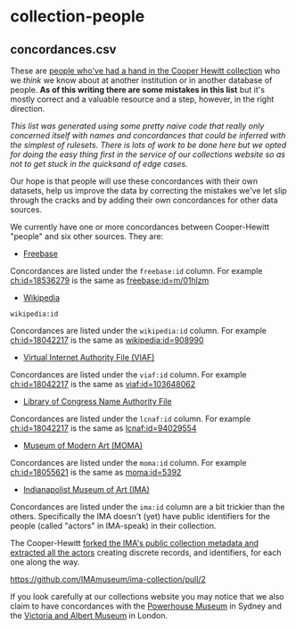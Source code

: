 collection-people
==

concordances.csv
--

These are [people who've had a hand in the Cooper Hewitt collection](http://collection.cooperhewitt.org/people/) who we _think_
we know about at another institution or in another database of people. **As of
this writing there are some mistakes in this list** but it's mostly correct and
a valuable resource and a step, however, in the right direction.

_This list was generated using some pretty naive code that really only concerned
itself with names and concordances that could be inferred with the simplest of
rulesets. There is lots of work to be done here but we opted for doing the easy
thing first in the service of our collections website so as not to get stuck in
the quicksand of edge cases._

Our hope is that people will use these concordances with their own datasets,
help us improve the data by correcting the mistakes we've let slip through the
cracks and by adding their own concordances for other data sources.

We currently have one or more concordances between Cooper-Hewitt "people" and
six other sources. They are:

* [Freebase](http://www.freebase.com/)

Concordances are listed under the `freebase:id` column. For example
[ch:id=18536279](http://collection.cooperhewitt.org/people/18536279/) is the same as [freebase:id=m/01hlzm](http://www.freebase.com/m/01hlzm)

* [Wikipedia](http://www.wikipedia.org/)

`wikipedia:id`

Concordances are listed under the `wikipedia:id` column. For example
[ch:id=18042217](http://collection.cooperhewitt.org/people/18042217/) is the same as [wikipedia:id=908990](http://en.wikipedia.org/wiki/index.html?curid=908990)

* [Virtual Internet Authority File (VIAF)](http://viaf.org/)

Concordances are listed under the `viaf:id` column. For example
[ch:id=18042217](http://collection.cooperhewitt.org/people/18535633/) is the same as [viaf:id=103648062](http://viaf.org/viaf/103648062/)

* [Library of Congress Name Authority File](http://id.loc.gov)

Concordances are listed under the `lcnaf:id` column. For example
[ch:id=18042217](http://collection.cooperhewitt.org/people/18049223/) is the same as [lcnaf:id=94029554](http://id.loc.gov/authorities/names/no94029554.html)

* [Museum of Modern Art (MOMA)](http://www.moma.org/)

Concordances are listed under the `moma:id` column. For example
[ch:id=18055621](http://collection.cooperhewitt.org/people/18055621/) is the same as [moma:id=5392](http://www.moma.org/collection/artist.php?artist_id=5392)

* [Indianapolist Museum of Art (IMA)](http://www.imamuseum.org/)

Concordances are listed under the `ima:id` column are a bit trickier than the
others. Specifically the IMA doesn't (yet) have public identifiers for the
people (called "actors" in IMA-speak) in their collection.

The Cooper-Hewitt [forked the IMA's public collection metadata and extracted all
the actors](https://github.com/cooperhewitt/ima-collection/tree/master/actors)
creating discrete records, and identifiers, for each one along the way.

https://github.com/IMAmuseum/ima-collection/pull/2

If you look carefully at our collections website you may notice that we also
claim to have concordances with the [Powerhouse Museum]() in Sydney and the
[Victoria and Albert Museum]() in London.
